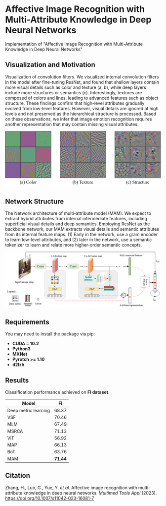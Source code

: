 # Affective Image Recognition with Multi-Attribute Knowledge in Deep Neural Networks
Implementation of "Affective Image Recognition with Multi-Attribute Knowledge in Deep Neural Networks"

## Visualization and Motivation

Visualization of convolution filters. We visualized internal convolution filters in the model after fine-tuning
ResNet, and found that shallow layers contain more visual details such as color and texture (a, b), while deep layers include more structures or semantics (c). Interestingly, textures are composed of colors and lines, leading to advanced features such as object structure. These findings confirm that high-level attributes gradually evolved from low-level features. However, visual details are ignored at high levels and not preserved as the hierarchical structure is processed. Based on these observations, we infer that image emotion recognition requires another representation that may contain missing visual attributes.

![visualization](imgs/visualization.png)



## Network Structure

The Network architecture of multi-attribute model (MAM). We expect to extract hybrid attributes from
internal intermediate features, including superficial visual details and deep semantics. Employing ResNet as the backbone network, our MAM extracts visual details and semantic attributes from its internal feature maps. (1) Early in the network, use a gram encoder to learn low-level attributes, and (2) later in the network, use a semantic tokenizer to learn and relate more higher-order semantic concepts.

![network structure](imgs/structure.png)



## Requirements

You may need to install the package via pip:

* **CUDA = 10.2**
* **Python3**
* **MXNet**
* **Pyrotch >= 1.10**
* **d2lzh**



## Results

Classification performance achieved on **FI dataset**.


| Model                |    FI     |
| -------------------- | :-------: |
| Deep metric learning |   68.37   |
| VSF                  |   70.46   |
| MLM                  |   67.49   |
| MSRCA                |   71.13   |
| ViT                  |   56.92   |
| MAP                  |   66.13   |
| BoT                  |   63.76   |
| MAM                  | **71.44** |



## Citation

Zhang, H., Luo, G., Yue, Y. *et al.* Affective image recognition with multi-attribute knowledge in deep neural networks. *Multimed Tools Appl* (2023). https://doi.org/10.1007/s11042-023-16081-7

